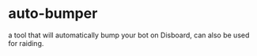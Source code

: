 # auto-bumper
a tool that will automatically bump your bot on Disboard, can also be used for raiding.
